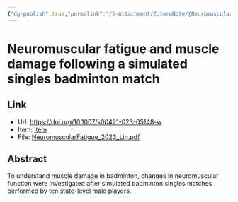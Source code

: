 ```yaml
---
{"dg-publish":true,"permalink":"/5-Attachment/ZoteroNote/@NeuromuscularFatigue_2023_Lin/","title":"Neuromuscular fatigue and muscle damage following a simulated singles badminton match"}
---
```


# Neuromuscular fatigue and muscle damage following a simulated singles badminton match
## Link
- Url: https://doi.org/10.1007/s00421-023-05148-w
- Item: [item](zotero://select/library/items/Q8QLI888)
- File: [NeuromuscularFatigue_2023_Lin.pdf](zotero://open-pdf/library/items/6L9G2Q2H)
## Abstract
To understand muscle damage in badminton, changes in neuromuscular function were investigated after simulated badminton singles matches performed by ten state-level male players.